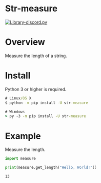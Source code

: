# Str-measure
[![Library-discord.py](https://img.shields.io/badge/Python-3.7-3778ae?logo=Python&logoColor=ffffff)](https://python.org)

# Overview
Measure the length of a string.    

# Install
Python 3 or higher is required.    
```cmd
# Linux/OS X
$ python -m pip install -U str-measure

# Windows
> py -3 -m pip install -U str-measure
```    

# Example
Measure the length.    
```py
import measure

print(measure.get_length("Hello, World!"))
```    
```
13
```
